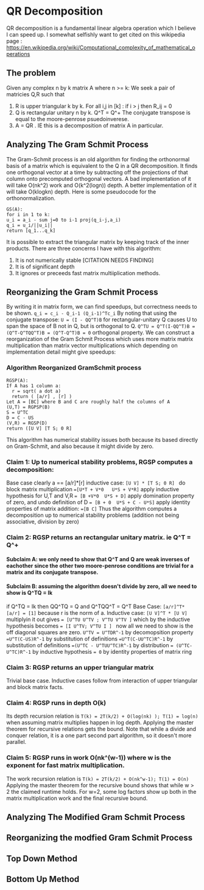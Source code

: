 # QR Decomposition
QR decomposition is a fundamental linear algebra operation which I believe I can speed up.
I somewhat selfishly want to get cited on this wikipedia page : https://en.wikipedia.org/wiki/Computational_complexity_of_mathematical_operations
## The problem
Given any complex n by k matrix A where n >= k: 
We seek a pair of matricies Q,R such that
1. R is upper triangular k by k. For all i,j in [k] : if i > j then R_ij = 0
2. Q is rectangular unitary n by k. Q^T = Q^+ The conjugate transpose is equal to the moore-penrose psuedoinverese.
3.  A = QR . IE this is a decomposition of matrix A in particular.
## Analyzing The Gram Schmit Process
The Gram-Schmit process is an old algorithm for finding the orthonormal basis of a matrix which is equivalent to the Q in a QR decomposition. It finds one orthogonal vector at a time by subtracting off the projections of that column onto precomputed orthogonal vectors. A bad implementation of it will take O(nk^2) work and O(k^2(logn)) depth. A better implementation of it will take O(klogkn) depth.
Here is some pseudocode for the orthonormalization.
```
GS(A):
for i in 1 to k:
u_i = a_i - sum j=0 to i-1 proj(q_i-j,a_i) 
q_i = u_i/||u_i||
return [q_1...q_k]
```
It is possible to extract the triangular matrix by keeping track of the inner products.
There are three concerns I have with this algorithm:
1. It is not numerically stable [CITATION NEEDS FINDING]
2. It is of significant depth
3. It ignores or preceeds fast matrix multiiplication methods.
## Reorganizing the Gram Schmit Process
By writing it in matrix form, we can find speedups, but correctness needs to be shown.
``` q_i = c_i - Q_i-1 (Q_i-1)^Tc_i ```
By noting that using the conjugate transpose:
``` U = (I - QQ^T)B ``` for rectangular-unitary Q causes U to span the space of B not in Q, but is orthogonal to Q.
```Q^TU = Q^T(I-QQ^T)B = (Q^T-Q^TQQ^T)B = (Q^T-Q^T)B = 0``` orthogonal property.
We can construct a reorganization of the Gram Schmit Process which uses more matrix matrix multiplication than matrix vector multiplications which depending on implementation detail might give speedups:
### Algorithm Reorganized GramSchmit process
```
RGSP(A):
If A has 1 column a:
  r = sqrt( a dot a)
  return ( [a/r] , [r] )
Let A = [BC] where B and C are roughly half the columns of A
(U,T) = RGPSP(B)
S = U^TC
D = C - US
(V,R) = RGSP(D)
return ([U V] [T S; 0 R]
```
This algorithm has numerical stability issues both because its based directly on Gram-Schmit, 
and also because it might divide by zero.
### Claim 1: Up to numerical stability problems, RGSP computes a decomposition:
Base case clearly a == [a/r]*[r]
inductive case:
```[U V] * [T S; 0 R] ```
do block matrix multiplication
```=[U*T + V*0   U*S + V*R]```
apply inductive hypothesis for U,T and V,R
```= [B +V*0  U*S + D]```
apply domination property of zero, and undo definition of D
```= [B + 0  U*S + C - U*S]```
apply identity properties of matrix addition:
```=[B C]```
Thus the algorithm computes a decomposition up to numerical stability problems (addition not being associative, division by zero)
### Claim 2: RGSP returns an rectangular unitary matrix. ie Q^T = Q^+
#### Subclaim A: we only need to show that Q^T and Q are weak inverses of eachother since the other two moore-penrose conditions are trivial for a matrix and its conjugate transpose.
#### Subclaim B: assuming the algorithm doesn't divide by zero, all we need to show is Q^TQ = Ik
if Q^TQ = Ik then QQ^TQ = Q and Q^TQQ^T = Q^T
Base Case: ```[a/r]^T*[a/r] = [1]``` because r is the norm of a.
Inductive case: ```[U V]^T * [U V]``` multiplyin it out gives
```= [U^TU U^TV ; V^TU V^TV ]``` which by the inductive hypothesis becomes
```= [I U^TV; V^TU I ] ``` now all we need to show is the off diagonal squares are zero.
```U^TV = U^TDR^-1``` by decomopsition property
```=U^T(C-US)R^-1``` by substitution of definitions
```=U^T(C-UU^TC)R^-1``` by substitution of definitions
```=(U^TC - U^TUU^TC)R^-1``` by distribution
```= (U^TC-U^TC)R^-1``` by inductive hypothesis
```= 0``` by identity properties of matrix ring
### Claim 3: RGSP returns an upper triangular matrix
Trivial base case. Inductive cases follow from interaction of upper triangular and block matrix facts.
### Claim 4: RGSP runs in depth O(k)
Its depth recursion relation is
```T(k) = 2T(k/2) + O(log(nk) ); T(1) = log(n)```
when assuming matrix multiplies happen in log depth.
Applying the master theorem for recursive relations gets the bound.
Note that while a divide and conquer relation, it is a one part second part algorithm, so it doesn't more parallel.
### Claim 5: RGSP runs in work O(nk^(w-1)) where w is the exponent for fast matrix multiplication.
The work recursion relation is
```T(k) = 2T(k/2) + O(nk^w-1); T(1) = O(n)```
Applying the master theorem for the recursive bound shows that while w > 2 the claimed runtime holds.
For w=2, some log factors show up both in the matrix multiplication work and the final recursive bound.
## Analyzing The Modified Gram Schmit Process

## Reorganizing the modfied Gram Schmit Process
## Top Down Method
## Bottom Up Method
